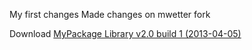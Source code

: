 My first changes
Made changes on mwetter fork

Download [MyPackage Library v2.0 build 1 (2013-04-05)](../../archive/v2.0_build1.zip)
